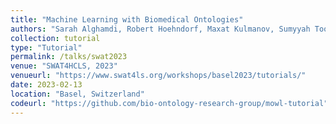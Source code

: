 ```yaml
---
title: "Machine Learning with Biomedical Ontologies"
authors: "Sarah Alghamdi, Robert Hoehndorf, Maxat Kulmanov, Sumyyah Toonsi, Fernando Zhapa-Camacho"
collection: tutorial
type: "Tutorial"
permalink: /talks/swat2023
venue: "SWAT4HCLS, 2023"
venueurl: "https://www.swat4ls.org/workshops/basel2023/tutorials/"
date: 2023-02-13
location: "Basel, Switzerland"
codeurl: "https://github.com/bio-ontology-research-group/mowl-tutorial"
---
```


 
